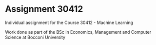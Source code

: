 # Assignment 30412
Individual assignment for the Course 30412 - Machine Learning

Work done as part of the BSc in Economics, Management and Computer Science at Bocconi University
